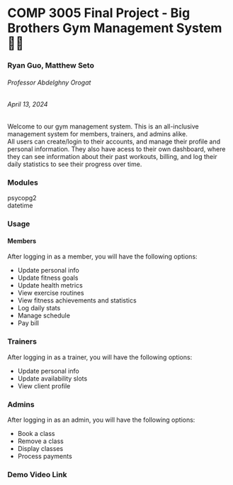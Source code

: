 # COMP 3005 Final Project - Big Brothers Gym Management System 🏋️‍♂️
### Ryan Guo, Matthew Seto 
###### Professor Abdelghny Orogat
###### April 13, 2024
Welcome to our gym management system. This is an all-inclusive management system for members, trainers, and admins alike.   
All users can create/login to their accounts, and manage their profile and personal information. They also have acess to their own dashboard,
where they can see information about their past workouts, billing, and log their daily statistics to see their progress over time.

### Modules
psycopg2  
datetime  

### Usage
#### Members
After logging in as a member, you will have the following options:
- Update personal info 
- Update fitness goals
- Update health metrics
- View exercise routines
- View fitness achievements and statistics
- Log daily stats
- Manage schedule
- Pay bill

### Trainers
After logging in as a trainer, you will have the following options:
- Update personal info
- Update availability slots
- View client profile

### Admins
After logging in as an admin, you will have the following options:
- Book a class
- Remove a class
- Display classes
- Process payments

### Demo Video Link
